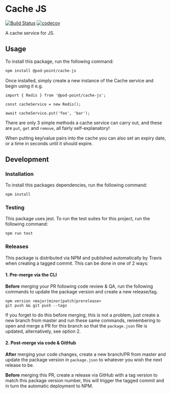 # Cache JS

[![Build Status](https://travis-ci.com/Pod-Point/cache-js.svg?branch=master)](https://travis-ci.com/Pod-Point/cache-js)
[![codecov](https://codecov.io/gh/Pod-Point/cache-js/branch/master/graph/badge.svg)](https://codecov.io/gh/Pod-Point/cache-js)

A cache service for JS.

## Usage

To install this package, run the following command:
```bash
npm install @pod-point/cache-js
```

Once installed, simply create a new instance of the Cache service and begin using it e.g.
```
import { Redis } from '@pod-point/cache-js';

const cacheService = new Redis();

await cacheService.put('foo', 'bar');
```

There are only 3 simple methods a cache service can carry out, and these are `put`, `get` and `remove`, all fairly self-explanatory!

When putting key/value pairs into the cache you can also set an expiry date, or a time in seconds until it should expire.

## Development

### Installation

To install this packages dependencies, run the following command:
```bash
npm install
```

### Testing

This package uses jest. To run the test suites for this project, run the following command:

```bash
npm run test
```

### Releases

This package is distributed via NPM and published automatically by Travis when creating a tagged commit. This can be done in one of 2 ways:

#### 1. Pre-merge via the CLI

**Before** merging your PR following code review & QA, run the following commands to update the package version and create a new release/tag.
```
npm version <major|minor|patch|prerelease>
git push && git push --tags
```

If you forget to do this before merging, this is not a problem, just create a new branch from master and run these same commands, remembering to open and merge a PR for this branch so that the `package.json` file is updated, alternatively, see option 2.

#### 2. Post-merge via code & GitHub

**After** merging your code changes, create a new branch/PR from master and update the package version in `package.json` to whatever you wish the next release to be.

**Before** merging this PR, create a release via GitHub with a tag version to match this package version number, this will trigger the tagged commit and in turn the automatic deployment to NPM.
